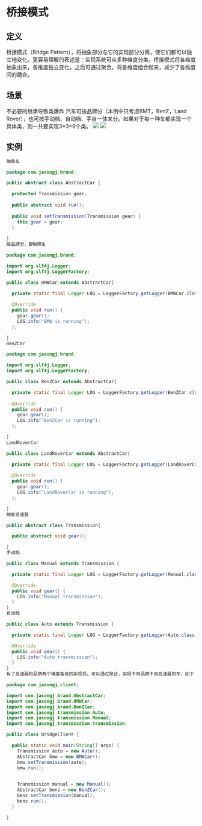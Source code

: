 # 桥接模式

## 定义

桥接模式（Bridge Pattern），将抽象部分与它的实现部分分离，使它们都可以独立地变化。更容易理解的表述是：实现系统可从多种维度分类，桥接模式将各维度抽象出来，各维度独立变化，之后可通过聚合，将各维度组合起来，减少了各维度间的耦合。

## 场景 

不必要的继承导致类爆炸
汽车可按品牌分（本例中只考虑BMT，BenZ，Land Rover），也可按手动档、自动档、手自一体来分。如果对于每一种车都实现一个具体类，则一共要实现3*3=9个类。
![](https://design-patterns.readthedocs.io/zh_CN/latest/_images/Bridge.jpg)
![](http://www.jasongj.com/img/designpattern/bridge/Bridge.png)


## 实例
```java
抽象车

package com.jasongj.brand;

public abstract class AbstractCar {

  protected Transmission gear;
  
  public abstract void run();
  
  public void setTransmission(Transmission gear) {
    this.gear = gear;
  }
  
}
按品牌分，BMW牌车

package com.jasongj.brand;

import org.slf4j.Logger;
import org.slf4j.LoggerFactory;

public class BMWCar extends AbstractCar{

  private static final Logger LOG = LoggerFactory.getLogger(BMWCar.class);
  
  @Override
  public void run() {
    gear.gear();
    LOG.info("BMW is running");
  };

}
BenZCar

package com.jasongj.brand;

import org.slf4j.Logger;
import org.slf4j.LoggerFactory;

public class BenZCar extends AbstractCar{

  private static final Logger LOG = LoggerFactory.getLogger(BenZCar.class);
  
  @Override
  public void run() {
    gear.gear();
    LOG.info("BenZCar is running");
  };

}
LandRoverCar

public class LandRoverCar extends AbstractCar{

  private static final Logger LOG = LoggerFactory.getLogger(LandRoverCar.class);
  
  @Override
  public void run() {
    gear.gear();
    LOG.info("LandRoverCar is running");
  };

}
抽象变速器

public abstract class Transmission{

  public abstract void gear();

}
手动档

public class Manual extends Transmission {

  private static final Logger LOG = LoggerFactory.getLogger(Manual.class);

  @Override
  public void gear() {
    LOG.info("Manual transmission");
  }
}
自动档

public class Auto extends Transmission {

  private static final Logger LOG = LoggerFactory.getLogger(Auto.class);

  @Override
  public void gear() {
    LOG.info("Auto transmission");
  }
}
有了变速器和品牌两个维度各自的实现后，可以通过聚合，实现不同品牌不同变速器的车，如下

package com.jasongj.client;

import com.jasongj.brand.AbstractCar;
import com.jasongj.brand.BMWCar;
import com.jasongj.brand.BenZCar;
import com.jasongj.transmission.Auto;
import com.jasongj.transmission.Manual;
import com.jasongj.transmission.Transmission;

public class BridgeClient {

  public static void main(String[] args) {
    Transmission auto = new Auto();
    AbstractCar bmw = new BMWCar();
    bmw.setTransmission(auto);
    bmw.run();
    

    Transmission manual = new Manual();
    AbstractCar benz = new BenZCar();
    benz.setTransmission(manual);
    benz.run();
  }

}


```
